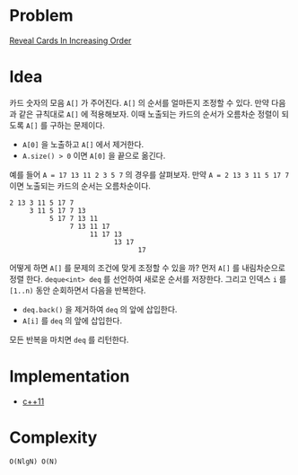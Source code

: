 # Problem

[Reveal Cards In Increasing Order](https://leetcode.com/problems/reveal-cards-in-increasing-order/)

# Idea

카드 숫자의 모음 `A[]` 가 주어진다. `A[]` 의 순서를 얼마든지 조정할 수
있다.  만약 다음과 같은 규칙대로 `A[]` 에 적용해보자. 이때 노출되는
카드의 순서가 오름차순 정렬이 되도록 `A[]` 를 구하는 문제이다.

* `A[0]` 을 노출하고 `A[]` 에서 제거한다.
* `A.size() > 0` 이면 `A[0]` 을 끝으로 옮긴다.

예를 들어 `A = 17 13 11 2 3 5 7` 의 경우를 살펴보자.  만약 `A = 2 13 3
11 5 17 7` 이면 노출되는 카드의 순서는 오름차순이다.

```
2 13 3 11 5 17 7
     3 11 5 17 7 13
          5 17 7 13 11
               7 13 11 17
                    11 17 13
                          13 17
                                17
```

어떻게 하면 `A[]` 를 문제의 조건에 맞게 조정할 수 있을 까?  먼저 `A[]`
를 내림차순으로 정렬 한다. `deque<int> deq` 를 선언하여 새로운 순서를
저장한다. 그리고 인덱스 `i` 를 `[1..n)` 동안 순회하면서 다음을
반복한다.

* `deq.back()` 을 제거하여 `deq` 의 앞에 삽입한다.
* `A[i]` 를 `deq` 의 앞에 삽입한다.

모든 반복을 마치면 `deq` 를 리턴한다.

# Implementation

* [c++11](a.cpp)

# Complexity

```
O(NlgN) O(N)
```

